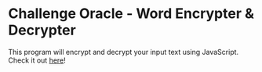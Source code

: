 # Challenge Oracle - Word Encrypter & Decrypter

This program will encrypt and decrypt your input text using JavaScript.
Check it out [here](https://anniemacdev.github.io/challenge-oracle-encriptador/)!
